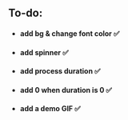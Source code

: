 ## To-do:


- ####  add bg & change font color ✅
- #### add spinner ✅
- ####  add process duration ✅
- #### add 0 when duration is 0 ✅
- #### add a demo GIF ✅
